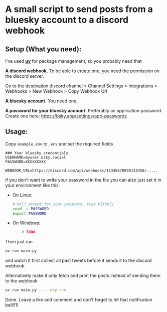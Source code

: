 # A small script to send posts from a bluesky account to a discord webhook

## Setup (What you need):

I've used [**uv**](https://github.com/astral-sh/uv) for package management, so you probably need that

**A discord webhook.** To be able to create one, you need the permission on the discord server.

Go to the destination discord channel > Channel Settings > Integrations > Webhooks > New Webhook > Copy Webhook Url

**A bluesky account.** You need one.

**A password for your bluesky account.** Preferably an application password. Create one here: https://bsky.app/settings/app-passwords

## Usage:

Copy `example.env` to `.env` and set the required fields
```
### Your bluesky credentials
USERNAME=myuser.bsky.social
PASSWORD=XXXXXXXXX

WEBHOOK_URL=https://discord.com/api/webhooks/12345678890123456/.....
```
if you don't want to write your password in the file you can also just set it in your environment like this:

- On Linux:
  ```bash
  # Will prompt for your password, type blindly
  read -s PASSWORD
  export PASSWORD
  ```
- On Windows:
  ```powershell
  ... # TODO
  ```

Then just run
```bash
uv run main.py
```
and watch it first collect all past tweets before it sends it to the discord webhook.

Alternatively make it only fetch and print the posts instead of sending them to the webhook
```bash
uv run main.py -- --dry-run
```

Done. Leave a like and comment and don't forget to hit that notification bell!!1!



